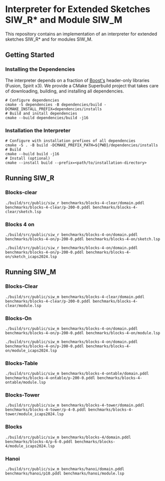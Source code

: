 # Interpreter for Extended Sketches SIW_R* and Module SIW_M

This repository contains an implementation of an interpreter
for extended sketches SIW_R* and for modules SIW_M.

## Getting Started

### Installing the Dependencies

The interpreter depends on a fraction of [Boost's](boost.org) header-only libraries (Fusion, Spirit x3).
We provide a CMake Superbuild project that takes care of downloading, building, and installing all dependencies.

```console
# Configure dependencies
cmake -S dependencies -B dependencies/build -DCMAKE_INSTALL_PREFIX=dependencies/installs
# Build and install dependencies
cmake --build dependencies/build -j16
```

### Installation the Interpreter

```console
# Configure with installation prefixes of all dependencies
cmake -S . -B build -DCMAKE_PREFIX_PATH=${PWD}/dependencies/installs
# Build
cmake --build build -j16
# Install (optional)
cmake --install build --prefix=<path/to/installation-directory>
```

## Running SIW_R

### Blocks-clear

```console
./build/src/public/siw_r benchmarks/blocks-4-clear/domain.pddl benchmarks/blocks-4-clear/p-200-0.pddl benchmarks/blocks-4-clear/sketch.lsp
```

### Blocks 4 on

```console
./build/src/public/siw_r benchmarks/blocks-4-on/domain.pddl benchmarks/blocks-4-on/p-200-0.pddl benchmarks/blocks-4-on/sketch.lsp
```

```console
./build/src/public/siw_r benchmarks/blocks-4-on/domain.pddl benchmarks/blocks-4-on/p-200-0.pddl benchmarks/blocks-4-on/sketch_icaps2024.lsp
```

## Running SIW_M

### Blocks-Clear

```console
./build/src/public/siw_m benchmarks/blocks-4-clear/domain.pddl benchmarks/blocks-4-clear/p-200-0.pddl benchmarks/blocks-4-clear/module.lsp
```

### Blocks-On

```console
./build/src/public/siw_m benchmarks/blocks-4-on/domain.pddl benchmarks/blocks-4-on/p-200-0.pddl benchmarks/blocks-4-on/module.lsp
```

```console
./build/src/public/siw_m benchmarks/blocks-4-on/domain.pddl benchmarks/blocks-4-on/p-200-0.pddl benchmarks/blocks-4-on/module_icaps2024.lsp
```

### Blocks-Table

```console
./build/src/public/siw_m benchmarks/blocks-4-ontable/domain.pddl benchmarks/blocks-4-ontable/p-200-0.pddl benchmarks/blocks-4-ontable/module.lsp
```

### Blocks-Tower

```console
./build/src/public/siw_m benchmarks/blocks-4-tower/domain.pddl benchmarks/blocks-4-tower/p-4-0.pddl benchmarks/blocks-4-tower/module_icaps2024.lsp
```

### Blocks

```console
./build/src/public/siw_m benchmarks/blocks-4/domain.pddl benchmarks/blocks-4/p-6-0.pddl benchmarks/blocks-4/module_icaps2024.lsp
```

### Hanoi

```console
./build/src/public/siw_m benchmarks/hanoi/domain.pddl benchmarks/hanoi/p10.pddl benchmarks/hanoi/module.lsp
```
